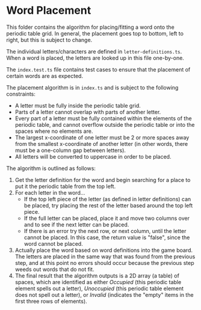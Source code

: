 # Word Placement

This folder contains the algorithm for placing/fitting a word onto the periodic table grid. In general, the placement goes top to bottom, left to right, but this is subject to change.

The individual letters/characters are defined in `letter-definitions.ts`. When a word is placed, the letters are looked up in this file one-by-one.

The `index.test.ts` file contains test cases to ensure that the placement of certain words are as expected.

The placement algorithm is in `index.ts` and is subject to the following constraints:

- A letter must be fully inside the periodic table grid.
- Parts of a letter cannot overlap with parts of another letter.
- Every part of a letter must be fully contained within the elements of the periodic table, and cannot overflow outside the periodic table or into the spaces where no elements are.
- The largest x-coordinate of one letter must be 2 or more spaces away from the smallest x-coordinate of another letter (in other words, there must be a one-column gap between letters).
- All letters will be converted to uppercase in order to be placed.

The algorithm is outlined as follows:

1. Get the letter definition for the word and begin searching for a place to put it the periodic table from the top left.
2. For each letter in the word...
   - If the top left piece of the letter (as defined in letter definitions) can be placed, try placing the rest of the letter based around the top left piece.
   - If the full letter can be placed, place it and move two columns over and to see if the next letter can be placed.
   - If there is an error try the next row, or next column, until the letter cannot be placed. In this case, the return value is "false", since the word cannot be placed.
3. Actually place the word based on word definitions into the game board. The letters are placed in the same way that was found from the previous step, and at this point no errors should occur because the previous step weeds out words that do not fit.
4. The final result that the algorithm outputs is a 2D array (a table) of spaces, which are identified as either _Occupied_ (this periodic table element spells out a letter), _Unoccupied_ (this periodic table element does not spell out a letter), or _Invalid_ (indicates the "empty" items in the first three rows of elements).
